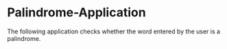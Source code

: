# Palindrome-Application
The following application checks whether the word entered by the user is a palindrome.
